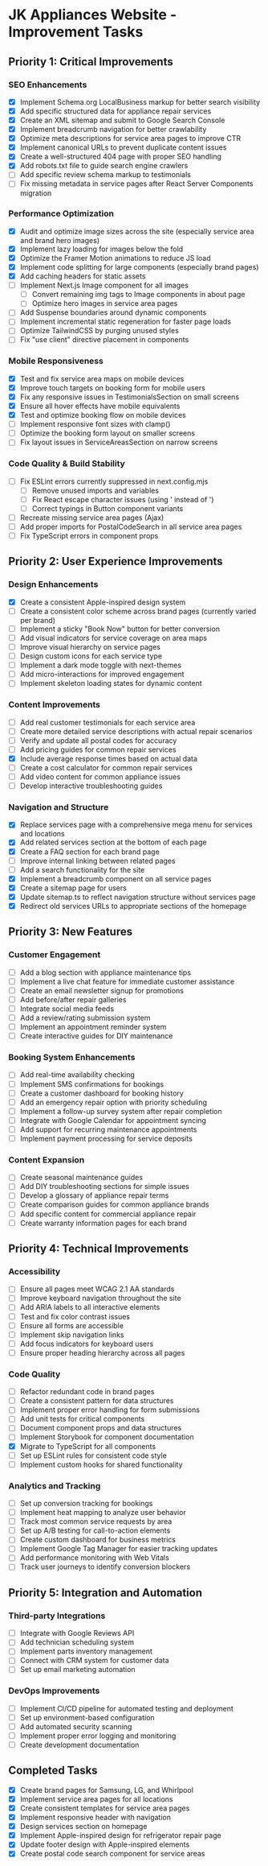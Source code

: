 # JK Appliances Website - Improvement Tasks

## Priority 1: Critical Improvements

### SEO Enhancements
- [x] Implement Schema.org LocalBusiness markup for better search visibility
- [x] Add specific structured data for appliance repair services
- [x] Create an XML sitemap and submit to Google Search Console
- [x] Implement breadcrumb navigation for better crawlability
- [x] Optimize meta descriptions for service area pages to improve CTR
- [x] Implement canonical URLs to prevent duplicate content issues
- [x] Create a well-structured 404 page with proper SEO handling
- [x] Add robots.txt file to guide search engine crawlers
- [ ] Add specific review schema markup to testimonials
- [ ] Fix missing metadata in service pages after React Server Components migration

### Performance Optimization
- [x] Audit and optimize image sizes across the site (especially service area and brand hero images)
- [x] Implement lazy loading for images below the fold
- [x] Optimize the Framer Motion animations to reduce JS load
- [x] Implement code splitting for large components (especially brand pages)
- [x] Add caching headers for static assets
- [ ] Implement Next.js Image component for all images
  - [ ] Convert remaining img tags to Image components in about page
  - [ ] Optimize hero images in service area pages
- [ ] Add Suspense boundaries around dynamic components
- [ ] Implement incremental static regeneration for faster page loads
- [ ] Optimize TailwindCSS by purging unused styles
- [ ] Fix "use client" directive placement in components

### Mobile Responsiveness
- [x] Test and fix service area maps on mobile devices
- [x] Improve touch targets on booking form for mobile users
- [x] Fix any responsive issues in TestimonialsSection on small screens
- [x] Ensure all hover effects have mobile equivalents
- [x] Test and optimize booking flow on mobile devices
- [ ] Implement responsive font sizes with clamp()
- [ ] Optimize the booking form layout on smaller screens
- [ ] Fix layout issues in ServiceAreasSection on narrow screens

### Code Quality & Build Stability
- [ ] Fix ESLint errors currently suppressed in next.config.mjs
  - [ ] Remove unused imports and variables
  - [ ] Fix React escape character issues (using &apos; instead of ')
  - [ ] Correct typings in Button component variants
- [ ] Recreate missing service area pages (Ajax)
- [ ] Add proper imports for PostalCodeSearch in all service area pages
- [ ] Fix TypeScript errors in component props

## Priority 2: User Experience Improvements

### Design Enhancements
- [x] Create a consistent Apple-inspired design system
- [ ] Create a consistent color scheme across brand pages (currently varied per brand)
- [ ] Implement a sticky "Book Now" button for better conversion
- [ ] Add visual indicators for service coverage on area maps
- [ ] Improve visual hierarchy on service pages
- [ ] Design custom icons for each service type
- [ ] Implement a dark mode toggle with next-themes
- [ ] Add micro-interactions for improved engagement
- [ ] Implement skeleton loading states for dynamic content

### Content Improvements
- [ ] Add real customer testimonials for each service area
- [ ] Create more detailed service descriptions with actual repair scenarios
- [ ] Verify and update all postal codes for accuracy
- [ ] Add pricing guides for common repair services
- [x] Include average response times based on actual data
- [ ] Create a cost calculator for common repair services
- [ ] Add video content for common appliance issues
- [ ] Develop interactive troubleshooting guides

### Navigation and Structure
- [x] Replace services page with a comprehensive mega menu for services and locations
- [x] Add related services section at the bottom of each page
- [x] Create a FAQ section for each brand page
- [ ] Improve internal linking between related pages
- [ ] Add a search functionality for the site
- [x] Implement a breadcrumb component on all service pages
- [x] Create a sitemap page for users
- [x] Update sitemap.ts to reflect navigation structure without services page
- [x] Redirect old services URLs to appropriate sections of the homepage

## Priority 3: New Features

### Customer Engagement
- [ ] Add a blog section with appliance maintenance tips
- [ ] Implement a live chat feature for immediate customer assistance
- [ ] Create an email newsletter signup for promotions
- [ ] Add before/after repair galleries
- [ ] Integrate social media feeds
- [ ] Add a review/rating submission system
- [ ] Implement an appointment reminder system
- [ ] Create interactive guides for DIY maintenance

### Booking System Enhancements
- [ ] Add real-time availability checking
- [ ] Implement SMS confirmations for bookings
- [ ] Create a customer dashboard for booking history
- [ ] Add an emergency repair option with priority scheduling
- [ ] Implement a follow-up survey system after repair completion
- [ ] Integrate with Google Calendar for appointment syncing
- [ ] Add support for recurring maintenance appointments
- [ ] Implement payment processing for service deposits

### Content Expansion

- [ ] Create seasonal maintenance guides
- [ ] Add DIY troubleshooting sections for simple issues
- [ ] Develop a glossary of appliance repair terms
- [ ] Create comparison guides for common appliance brands
- [ ] Add specific content for commercial appliance repair
- [ ] Create warranty information pages for each brand

## Priority 4: Technical Improvements

### Accessibility
- [ ] Ensure all pages meet WCAG 2.1 AA standards
- [ ] Improve keyboard navigation throughout the site
- [ ] Add ARIA labels to all interactive elements
- [ ] Test and fix color contrast issues
- [ ] Ensure all forms are accessible
- [ ] Implement skip navigation links
- [ ] Add focus indicators for keyboard users
- [ ] Ensure proper heading hierarchy across all pages

### Code Quality
- [ ] Refactor redundant code in brand pages
- [ ] Create a consistent pattern for data structures
- [ ] Implement proper error handling for form submissions
- [ ] Add unit tests for critical components
- [ ] Document component props and data structures
- [ ] Implement Storybook for component documentation
- [x] Migrate to TypeScript for all components
- [ ] Set up ESLint rules for consistent code style
- [ ] Implement custom hooks for shared functionality

### Analytics and Tracking
- [ ] Set up conversion tracking for bookings
- [ ] Implement heat mapping to analyze user behavior
- [ ] Track most common service requests by area
- [ ] Set up A/B testing for call-to-action elements
- [ ] Create custom dashboard for business metrics
- [ ] Implement Google Tag Manager for easier tracking updates
- [ ] Add performance monitoring with Web Vitals
- [ ] Track user journeys to identify conversion blockers

## Priority 5: Integration and Automation

### Third-party Integrations
- [ ] Integrate with Google Reviews API
- [ ] Add technician scheduling system
- [ ] Implement parts inventory management
- [ ] Connect with CRM system for customer data
- [ ] Set up email marketing automation

### DevOps Improvements
- [ ] Implement CI/CD pipeline for automated testing and deployment
- [ ] Set up environment-based configuration
- [ ] Add automated security scanning
- [ ] Implement proper error logging and monitoring
- [ ] Create development documentation

## Completed Tasks
- [x] Create brand pages for Samsung, LG, and Whirlpool
- [x] Implement service area pages for all locations
- [x] Create consistent templates for service area pages
- [x] Implement responsive header with navigation
- [x] Design services section on homepage
- [x] Implement Apple-inspired design for refrigerator repair page
- [x] Update footer design with Apple-inspired elements
- [x] Create postal code search component for service areas 